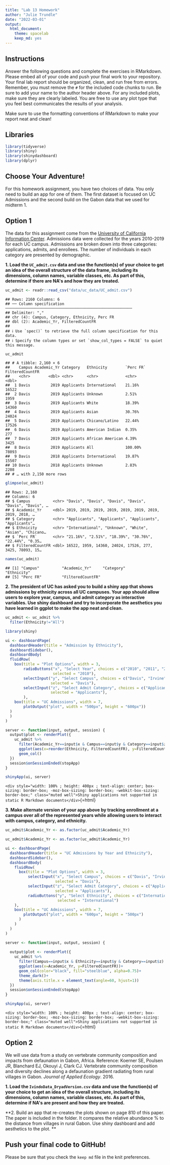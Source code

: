 ```yaml
---
title: "Lab 13 Homework"
author: "Julie Trundle"
date: "2022-03-01"
output:
  html_document: 
    theme: spacelab
    keep_md: yes
---
```




## Instructions
Answer the following questions and complete the exercises in RMarkdown. Please embed all of your code and push your final work to your repository. Your final lab report should be organized, clean, and run free from errors. Remember, you must remove the `#` for the included code chunks to run. Be sure to add your name to the author header above. For any included plots, make sure they are clearly labeled. You are free to use any plot type that you feel best communicates the results of your analysis.  

Make sure to use the formatting conventions of RMarkdown to make your report neat and clean!  

## Libraries

```r
library(tidyverse)
library(shiny)
library(shinydashboard)
library(dplyr)
```

## Choose Your Adventure!
For this homework assignment, you have two choices of data. You only need to build an app for one of them. The first dataset is focused on UC Admissions and the second build on the Gabon data that we used for midterm 1.  

## Option 1
The data for this assignment come from the [University of California Information Center](https://www.universityofcalifornia.edu/infocenter). Admissions data were collected for the years 2010-2019 for each UC campus. Admissions are broken down into three categories: applications, admits, and enrollees. The number of individuals in each category are presented by demographic.  

**1. Load the `UC_admit.csv` data and use the function(s) of your choice to get an idea of the overall structure of the data frame, including its dimensions, column names, variable classes, etc. As part of this, determine if there are NA's and how they are treated.**  


```r
uc_admit <- readr::read_csv("data/uc_data/UC_admit.csv")
```

```
## Rows: 2160 Columns: 6
## ── Column specification ────────────────────────────────────────────────────────
## Delimiter: ","
## chr (4): Campus, Category, Ethnicity, Perc FR
## dbl (2): Academic_Yr, FilteredCountFR
## 
## ℹ Use `spec()` to retrieve the full column specification for this data.
## ℹ Specify the column types or set `show_col_types = FALSE` to quiet this message.
```

```r
uc_admit
```

```
## # A tibble: 2,160 × 6
##    Campus Academic_Yr Category   Ethnicity        `Perc FR` FilteredCountFR
##    <chr>        <dbl> <chr>      <chr>            <chr>               <dbl>
##  1 Davis         2019 Applicants International    21.16%              16522
##  2 Davis         2019 Applicants Unknown          2.51%                1959
##  3 Davis         2019 Applicants White            18.39%              14360
##  4 Davis         2019 Applicants Asian            30.76%              24024
##  5 Davis         2019 Applicants Chicano/Latino   22.44%              17526
##  6 Davis         2019 Applicants American Indian  0.35%                 277
##  7 Davis         2019 Applicants African American 4.39%                3425
##  8 Davis         2019 Applicants All              100.00%             78093
##  9 Davis         2018 Applicants International    19.87%              15507
## 10 Davis         2018 Applicants Unknown          2.83%                2208
## # … with 2,150 more rows
```


```r
glimpse(uc_admit)
```

```
## Rows: 2,160
## Columns: 6
## $ Campus          <chr> "Davis", "Davis", "Davis", "Davis", "Davis", "Davis", …
## $ Academic_Yr     <dbl> 2019, 2019, 2019, 2019, 2019, 2019, 2019, 2019, 2018, …
## $ Category        <chr> "Applicants", "Applicants", "Applicants", "Applicants"…
## $ Ethnicity       <chr> "International", "Unknown", "White", "Asian", "Chicano…
## $ `Perc FR`       <chr> "21.16%", "2.51%", "18.39%", "30.76%", "22.44%", "0.35…
## $ FilteredCountFR <dbl> 16522, 1959, 14360, 24024, 17526, 277, 3425, 78093, 15…
```


```r
names(uc_admit)
```

```
## [1] "Campus"          "Academic_Yr"     "Category"        "Ethnicity"      
## [5] "Perc FR"         "FilteredCountFR"
```

**2. The president of UC has asked you to build a shiny app that shows admissions by ethnicity across all UC campuses. Your app should allow users to explore year, campus, and admit category as interactive variables. Use shiny dashboard and try to incorporate the aesthetics you have learned in ggplot to make the app neat and clean.**


```r
uc_admit <- uc_admit %>% 
  filter(Ethnicity!="All")
```


```r
library(shiny)

ui <- dashboardPage(
  dashboardHeader(title = "Admission by Ethnicity"),
  dashboardSidebar(),
  dashboardBody(
  fluidRow(
    box(title = "Plot Options", width = 3,
        radioButtons("x", "Select Year", choices = c("2010", "2011", "2012", "2013", "2014", "2015", "2016", "2017", "2018", "2019"),
                     selected = "2010"),
        selectInput("y", "Select Campus", choices = c("Davis", "Irvine", "Berkeley", "Los_Angeles", "Merced", "Riverside", "San_Diego", "Santa_Barbara", "Santa_Cruz"),
                    selected = "Davis"),
        selectInput("z", "Select Admit Category", choices = c("Applicants", "Admits", "Enrollees"),
                    selected = "Applicants"),
        ),
    box(title = "UC Admissions", width = 7,
        plotOutput("plot", width = "500px", height = "600px"))
  )
  )
)

server <- function(input, output, session) {
  output$plot <- renderPlot({
    uc_admit %>% 
      filter(Academic_Yr==input$x & Campus==input$y & Category==input$z) %>% 
      ggplot(aes(x=reorder(Ethnicity, FilteredCountFR), y=FilteredCountFR))+
      geom_col()
  })
  session$onSessionEnded(stopApp)
}

shinyApp(ui, server)
```

`<div style="width: 100% ; height: 400px ; text-align: center; box-sizing: border-box; -moz-box-sizing: border-box; -webkit-box-sizing: border-box;" class="muted well">Shiny applications not supported in static R Markdown documents</div>`{=html}

**3. Make alternate version of your app above by tracking enrollment at a campus over all of the represented years while allowing users to interact with campus, category, and ethnicity.**  


```r
uc_admit$Academic_Yr <- as.factor(uc_admit$Academic_Yr)
```


```r
uc_admit$Academic_Yr <- as.factor(uc_admit$Academic_Yr)

ui <- dashboardPage(
  dashboardHeader(title = "UC Admissions by Year and Ethnicity"),
  dashboardSidebar(),
  dashboardBody(
    fluidRow(
      box(title = "Plot Options", width = 3,
          selectInput("x", "Select Campus", choices = c("Davis", "Irvine", "Berkeley", "Los_Angeles", "Merced", "Riverside", "San_Diego", "Santa_Barbara", "Santa_Cruz"),
                      selected = "Davis"),
          selectInput("z", "Select Admit Category", choices = c("Applicants", "Admits", "Enrollees"),
                      selected = "Applicants"),
          radioButtons("y", "Select Ethnicity", choices = c("International", "Unknown", "White", "Asian", "Chicano/Latino", "American Indian", "African American"),
                       selected = "International")
    ),
    box(title = "UC Admissions", width = 7,
        plotOutput("plot", width = "600px", height = "500px")
      )
    )
  )
)

server <- function(input, output, session) {
  
  output$plot <- renderPlot({
    uc_admit %>% 
      filter(Campus==input$x & Ethnicity==input$y & Category==input$z) %>% 
      ggplot(aes(x=Academic_Yr, y=FilteredCountFR))+
      geom_col(color="black", fill="steelblue", alpha=0.75)+
      theme_dark()+
      theme(axis.title.x = element_text(angle=60, hjust=1))
  })
  session$onSessionEnded(stopApp)
}

shinyApp(ui, server)
```

`<div style="width: 100% ; height: 400px ; text-align: center; box-sizing: border-box; -moz-box-sizing: border-box; -webkit-box-sizing: border-box;" class="muted well">Shiny applications not supported in static R Markdown documents</div>`{=html}

## Option 2
We will use data from a study on vertebrate community composition and impacts from defaunation in Gabon, Africa. Reference: Koerner SE, Poulsen JR, Blanchard EJ, Okouyi J, Clark CJ. Vertebrate community composition and diversity declines along a defaunation gradient radiating from rural villages in Gabon. _Journal of Applied Ecology_. 2016.   

**1. Load the `IvindoData_DryadVersion.csv` data and use the function(s) of your choice to get an idea of the overall structure, including its dimensions, column names, variable classes, etc. As part of this, determine if NA's are present and how they are treated.**  

**2. Build an app that re-creates the plots shown on page 810 of this paper. The paper is included in the folder. It compares the relative abundance % to the distance from villages in rural Gabon. Use shiny dashboard and add aesthetics to the plot.  **  

## Push your final code to GitHub!
Please be sure that you check the `keep md` file in the knit preferences. 
